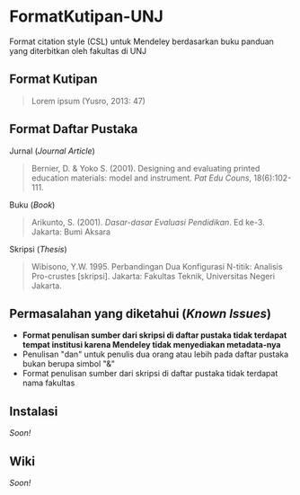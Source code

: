 # FormatKutipan-UNJ
Format citation style (CSL) untuk Mendeley berdasarkan buku panduan yang diterbitkan oleh fakultas di UNJ

## Format Kutipan
> Lorem ipsum (Yusro, 2013: 47)

## Format Daftar Pustaka
Jurnal (*Journal Article*)
> Bernier, D. & Yoko S. (2001). Designing and evaluating printed education materials: model and instrument. *Pat Edu Couns*, 18(6):102-111.

Buku (*Book*)
> Arikunto, S. (2001). *Dasar-dasar Evaluasi Pendidikan*. Ed ke-3. Jakarta: Bumi Aksara

Skripsi (*Thesis*)
> Wibisono, Y.W. 1995. Perbandingan Dua Konfigurasi N-titik: Analisis Pro-crustes \[skripsi]\. Jakarta: Fakultas Teknik, Universitas Negeri Jakarta.

## Permasalahan yang diketahui (*Known Issues*)
* **Format penulisan sumber dari skripsi di daftar pustaka tidak terdapat tempat institusi karena Mendeley tidak menyediakan metadata-nya**
* Penulisan "dan" untuk penulis dua orang atau lebih pada daftar pustaka bukan berupa simbol "&"
* Format penulisan sumber dari skripsi di daftar pustaka tidak terdapat nama fakultas

## Instalasi
*Soon!*

## Wiki
*Soon!*
